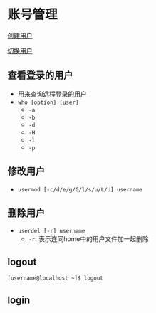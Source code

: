 # 账号管理

[创建用户](linux_Create_User.md)

[切换用户](Linux_Switch_User.md)

## 查看登录的用户

- 用来查询远程登录的用户
- `who [option] [user]`
  - `-a`
  - `-b`
  - `-d`
  - `-H`
  - `-l`
  - `-p`

## 修改用户

- `usermod [-c/d/e/g/G/l/s/u/L/U] username`

## 删除用户

- `userdel [-r] username`
  - `-r`: 表示连同home中的用户文件加一起删除

## logout

```bash
[username@localhost ~]$ logout
```

## login

```bash
```
